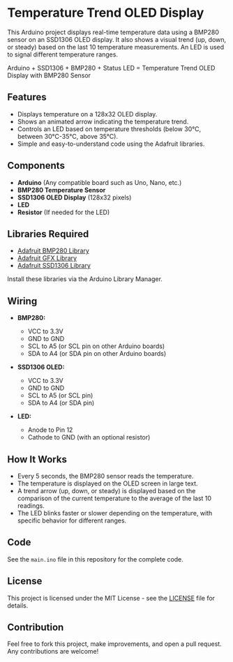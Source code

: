 # Temperature Trend OLED Display

This Arduino project displays real-time temperature data using a BMP280 sensor on an SSD1306 OLED display. It also shows a visual trend (up, down, or steady) based on the last 10 temperature measurements. An LED is used to signal different temperature ranges.

Arduino + SSD1306 + BMP280 + Status LED = Temperature Trend OLED Display with BMP280 Sensor

## Features

- Displays temperature on a 128x32 OLED display.
- Shows an animated arrow indicating the temperature trend.
- Controls an LED based on temperature thresholds (below 30°C, between 30°C-35°C, above 35°C).
- Simple and easy-to-understand code using the Adafruit libraries.

## Components

- **Arduino** (Any compatible board such as Uno, Nano, etc.)
- **BMP280 Temperature Sensor**
- **SSD1306 OLED Display** (128x32 pixels)
- **LED**
- **Resistor** (If needed for the LED)

## Libraries Required

- [Adafruit BMP280 Library](https://github.com/adafruit/Adafruit_BMP280_Library)
- [Adafruit GFX Library](https://github.com/adafruit/Adafruit-GFX-Library)
- [Adafruit SSD1306 Library](https://github.com/adafruit/Adafruit_SSD1306)

Install these libraries via the Arduino Library Manager.

## Wiring

- **BMP280:**
  - VCC to 3.3V
  - GND to GND
  - SCL to A5 (or SCL pin on other Arduino boards)
  - SDA to A4 (or SDA pin on other Arduino boards)

- **SSD1306 OLED:**
  - VCC to 3.3V
  - GND to GND
  - SCL to A5 (or SCL pin)
  - SDA to A4 (or SDA pin)

- **LED:**
  - Anode to Pin 12
  - Cathode to GND (with an optional resistor)

## How It Works

- Every 5 seconds, the BMP280 sensor reads the temperature.
- The temperature is displayed on the OLED screen in large text.
- A trend arrow (up, down, or steady) is displayed based on the comparison of the current temperature to the average of the last 10 readings.
- The LED blinks faster or slower depending on the temperature, with specific behavior for different ranges.

## Code

See the `main.ino` file in this repository for the complete code.

## License

This project is licensed under the MIT License - see the [LICENSE](LICENSE) file for details.

## Contribution

Feel free to fork this project, make improvements, and open a pull request. Any contributions are welcome!

